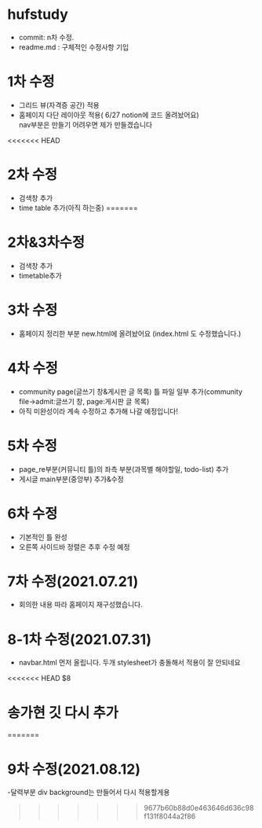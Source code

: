 # hufstudy
- commit: n차 수정. 
- readme.md : 구체적인 수정사항 기입


# 1차 수정  
- 그리드 뷰(자격증 공간) 적용  
- 홈페이지 다단 레이아웃 적용( 6/27  notion에 코드 올려놨어요)  
nav부분은 만들기 어려우면 제가 만들겠습니다

<<<<<<< HEAD
# 2차 수정
-  검색창 추가
-  time table 추가(아직 하는중)
=======
# 2차&3차수정
- 검색창 추가
- timetable추가

# 3차 수정
- 홈페이지 정리한 부분 new.html에 올려놨어요 (index.html 도 수정했습니다.)

# 4차 수정
- community page(글쓰기 창&게시판 글 목록) 틀 파일 일부 추가(community file->admit:글쓰기 창, page:게시판 글 목록)
- 아직 미완성이라 계속 수정하고 추가해 나갈 예정입니다!

# 5차 수정
- page_re부분(커뮤니티 틀)의 좌측 부분(과목별 해야할일, todo-list) 추가
- 게시글 main부분(중앙부) 추가&수정

# 6차 수정  
- 기본적인 틀 완성  
- 오른쪽 사이드바 정렬은 추후 수정 예정  

# 7차 수정(2021.07.21)  
  
- 회의한 내용 따라 홈페이지 재구성했습니다.

# 8-1차 수정(2021.07.31)

- navbar.html 먼저 올립니다. 두개 stylesheet가 충돌해서 적용이 잘 안되네요

<<<<<<< HEAD
$8 
# 송가현 깃 다시 추가
=======
# 9차 수정(2021.08.12)

-달력부분 div background는 만들어서 다시 적용할게용
>>>>>>> 9677b60b88d0e463646d636c98f131f8044a2f86
